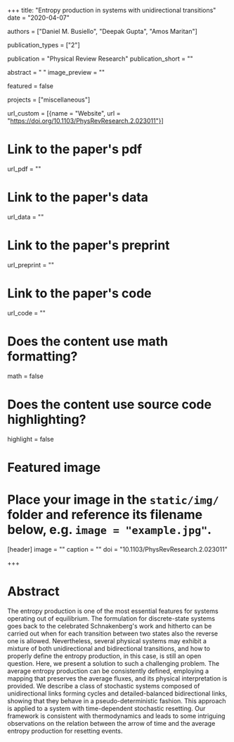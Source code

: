 +++
title: "Entropy production in systems with unidirectional transitions"
date = "2020-04-07"

authors = ["Daniel M. Busiello", "Deepak Gupta", "Amos Maritan"]

publication_types = ["2"]

publication = "Physical Review Research"
publication_short = ""

abstract = " "
image_preview = ""

featured = false

projects = ["miscellaneous"]

url_custom = [{name = "Website", url = "https://doi.org/10.1103/PhysRevResearch.2.023011"}]
# Link to the paper's pdf
url_pdf = ""
# Link to the paper's data
url_data = ""
# Link to the paper's preprint
url_preprint = ""
# Link to the paper's code
url_code = ""


# Does the content use math formatting?
math = false

# Does the content use source code highlighting?
highlight = false

# Featured image
# Place your image in the `static/img/` folder and reference its filename below, e.g. `image = "example.jpg"`.
[header]
image = ""
caption = ""
doi = "10.1103/PhysRevResearch.2.023011"

+++
# Abstract
The entropy production is one of the most essential features for systems operating out of equilibrium. The formulation for discrete-state systems goes back to the celebrated Schnakenberg's work and hitherto can be carried out when for each transition between two states also the reverse one is allowed. Nevertheless, several physical systems may exhibit a mixture of both unidirectional and bidirectional transitions, and how to properly define the entropy production, in this case, is still an open question. Here, we present a solution to such a challenging problem. The average entropy production can be consistently defined, employing a mapping that preserves the average fluxes, and its physical interpretation is provided. We describe a class of stochastic systems composed of unidirectional links forming cycles and detailed-balanced bidirectional links, showing that they behave in a pseudo-deterministic fashion. This approach is applied to a system with time-dependent stochastic resetting. Our framework is consistent with thermodynamics and leads to some intriguing observations on the relation between the arrow of time and the average entropy production for resetting events.
